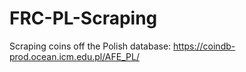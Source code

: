 # FRC-PL-Scraping
Scraping coins off the Polish database: https://coindb-prod.ocean.icm.edu.pl/AFE_PL/
